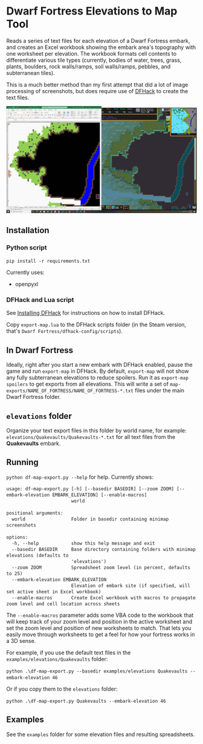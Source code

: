 # Dwarf Fortress Elevations to Map Tool

Reads a series of text files for each elevation of a Dwarf Fortress embark,
and creates an Excel workbook showing the embark area's topography with one worksheet per elevation.
The workbook formats cell contents to differentiate various tile types (currently, bodies of water, trees, grass, plants, boulders, rock walls/ramps, soil walls/ramps, pebbles, and subterranean tiles).

This is a much better method than my first attempt that did a lot of image processing of screenshots, but does require use of [DFHack](https://docs.dfhack.org/) to create the text files.

[![Comparison of DF map elevation to Excel worksheet](map-export-combined-thumbnail.png)](map-export-combined.png)

## Installation

### Python script

`pip install -r requirements.txt`

Currently uses:

- openpyxl

### DFHack and Lua script

See [Installing DFHack](https://docs.dfhack.org/en/stable/docs/Installing.html) for instructions on how to install DFHack.

Copy `export-map.lua` to the DFHack scripts folder (in the Steam version, that's `Dwarf Fortress/dfhack-config/scripts`).

## In Dwarf Fortress

Ideally, right after you start a new embark with DFHack enabled,
pause the game and run `export-map` in DFHack.
By default, `export-map` will not show any fully subterranean elevations to reduce spoilers.
Run it as `export-map spoilers` to get exports from all elevations.
This will write a set of `map-exports/NAME_OF_FORTRESS/NAME_OF_FORTRESS-*.txt` files under the main Dwarf Fortress folder.

## `elevations` folder

Organize your text export files in this folder by world name, for example: `elevations/Quakevaults/Quakevaults-*.txt` for all text files from the **Quakevaults** embark.

## Running

`python df-map-export.py --help` for help. Currently shows:

```
usage: df-map-export.py [-h] [--basedir BASEDIR] [--zoom ZOOM] [--embark-elevation EMBARK_ELEVATION] [--enable-macros]
                        world

positional arguments:
  world                 Folder in basedir containing minimap screenshots

options:
  -h, --help            show this help message and exit
  --basedir BASEDIR     Base directory containing folders with minimap elevations (defaults to
                        'elevations')
  --zoom ZOOM           Spreadsheet zoom level (in percent, defaults to 25)
  --embark-elevation EMBARK_ELEVATION
                        Elevation of embark site (if specified, will set active sheet in Excel workbook)
  --enable-macros       Create Excel workbook with macros to propagate zoom level and cell location across sheets
```

The `--enable-macros` parameter adds some VBA code to the workbook that will keep track of your zoom level and position in the active worksheet and set the zoom level and position of new worksheets to match.
That lets you easily move through worksheets to get a feel for how your fortress works in a 3D sense.

For example, if you use the default text files in the `examples/elevations/Quakevaults` folder:

`python .\df-map-export.py --basedir examples/elevations Quakevaults --embark-elevation 46`

Or if you copy them to the `elevations` folder:

`python .\df-map-export.py Quakevaults --embark-elevation 46`

## Examples

See the `examples` folder for some elevation files and resulting spreadsheets.
